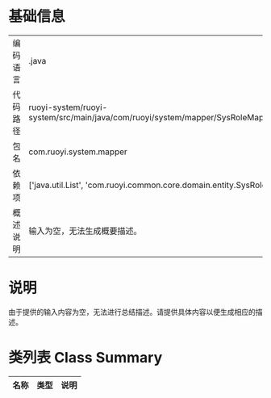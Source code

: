 # 基础信息

|      |      |
|------|------|
| 编码语言 | .java |
| 代码路径 | ruoyi-system/ruoyi-system/src/main/java/com/ruoyi/system/mapper/SysRoleMapper.java |
| 包名 | com.ruoyi.system.mapper |
| 依赖项 | ['java.util.List', 'com.ruoyi.common.core.domain.entity.SysRole'] |
| 概述说明 | 输入为空，无法生成概要描述。 |

# 说明

由于提供的输入内容为空，无法进行总结描述。请提供具体内容以便生成相应的描述。

# 类列表 Class Summary

| 名称   | 类型  | 说明 |
|-------|------|-------------|




